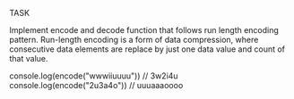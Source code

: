 TASK

Implement encode and decode function that follows run length encoding pattern. Run-length encoding is a form of data compression, where consecutive data elements are replace by just one data value and count of that value. 

console.log(encode("wwwiiuuuu")) // 3w2i4u
console.log(encode("2u3a4o")) // uuuaaaoooo